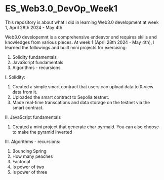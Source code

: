 # ES_Web3.0_DevOp_Week1
This repository is about what I did in learning Web3.0 development at week 1, April 28th 2024 - May 4th.

Web3.0 developemnt is a comprehensive endeavor and requires skills and knowledges from various pieces.
At week 1 (April 28th 2024 - May 4th), I learned the followings and built mini projects for exercising:


1. Solidity fundamentals
2. JavaScript fundamentals
3. Algorithms - recursions


I. Solidity:
1) Created a simple smart contract that users can upload data to & view data from it.
2) Uploaded the smart contract to Sepolia testnet.
3) Made real-time transcations and data storage on the testnet via the smart contract.


II. JavaScript fundamentals
1) Created a mini project that generate char pyrmaid. You can also choose to make the pyramid inverted


III. Algorithms - recursions:
1) Bouncing Spring
2) How many peaches
3) Factorial
4) Is power of two
5) Is power of three

